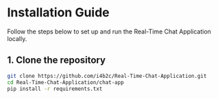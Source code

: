 # Installation Guide

Follow the steps below to set up and run the Real-Time Chat Application locally.

## 1. Clone the repository

```bash
git clone https://github.com/i4b2c/Real-Time-Chat-Application.git
cd Real-Time-Chat-Application/chat-app
pip install -r requirements.txt
